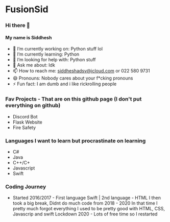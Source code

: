 # FusionSid

### Hi there 👋

#### My name is Siddhesh

- 🔭 I’m currently working on: Python stuff lol
- 🌱 I’m currently learning: Python 
- 🤔 I’m looking for help with: Python stuff
- 💬 Ask me about: Idk
- 📫 How to reach me: siddheshadsv@icloud.com or 022 580 9731
- 😄 Pronouns: Nobody cares about your f*cking pronouns
- ⚡ Fun fact: I am dumb and i like rickrolling people

### Fav Projects - That are on this github page (I don't put everything on github)
- Discord Bot
- Flask Website
- Fire Safety

### Languages I want to learn but procrastinate on learning
- C#
- Java
- C++/C+
- Javascript
- Swift

### Coding Journey
- Started 2016/2017 - First language Swift | 2nd language - HTML
I then took a big break, Didnt do much code from 2018 - 2020
In that time I pretty much forgot everything
I used to be pretty good with HTML, CSS, Javascrip and swift
Lockdown 2020 - Lots of free time so I restarted
